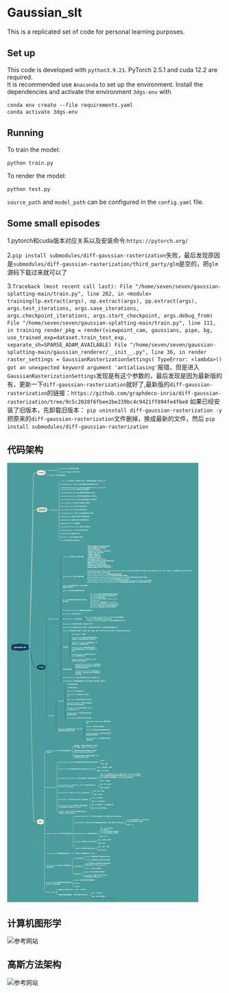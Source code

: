 # Gaussian_slt
This is a replicated set of code for personal learning purposes.
## Set up
This code is developed with `python3.9.21`. PyTorch 2.5.1 and cuda 12.2 are required.  
It is recommended use `Anaconda` to set up the environment. Install the dependencies and activate the environment `3dgs-env` with
```
conda env create --file requirements.yaml
conda activate 3dgs-env
```
## Running
To train the model:
```
python train.py 
```
To render the model:
```
python test.py 
```
`source_path` and `model_path` can be configured in the `config.yaml` file.
## Some small episodes
1.pytorch和cuda版本对应关系以及安装命令:`https://pytorch.org/`

2.`pip install submodules/diff-gaussian-rasterization`失败，最后发现原因是`submodules/diff-gaussian-rasterization/third_party/glm`是空的，把`glm`源码下载过来就可以了

3.`Traceback (most recent call last):
  File "/home/seven/seven/gaussian-splatting-main/train.py", line 282, in <module>
    training(lp.extract(args), op.extract(args), pp.extract(args), args.test_iterations, args.save_iterations, args.checkpoint_iterations, args.start_checkpoint, args.debug_from)
  File "/home/seven/seven/gaussian-splatting-main/train.py", line 111, in training
    render_pkg = render(viewpoint_cam, gaussians, pipe, bg, use_trained_exp=dataset.train_test_exp, separate_sh=SPARSE_ADAM_AVAILABLE)
  File "/home/seven/seven/gaussian-splatting-main/gaussian_renderer/__init__.py", line 36, in render
    raster_settings = GaussianRasterizationSettings(
TypeError: <lambda>() got an unexpected keyword argument 'antialiasing'`报错，但是进入`GaussianRasterizationSettings`发现是有这个参数的，最后发现是因为最新版的有，更新一下`diff-gaussian-rasterization`就好了,最新版的`diff-gaussian-rasterization`的链接：`https://github.com/graphdeco-inria/diff-gaussian-rasterization/tree/9c5c2028f6fbee2be239bc4c9421ff894fe4fbe0`
如果已经安装了旧版本，先卸载旧版本：
`pip uninstall diff-gaussian-rasterization -y`
把原来的`diff-gaussian-rasterization`文件删掉，换成最新的文件，然后
`pip install submodules/diff-gaussian-rasterization`








## 代码架构
![代码架构](utils/gs_slt.png)
## 计算机图形学
![参考网站](https://chuquan.me/2024/03/23/foundation-of-computer-graphic-03/)
## 高斯方法架构
![参考网站](https://www.bilibili.com/video/BV1zi421v7Dr/?spm_id_from=333.337.search-card.all.click&vd_source=b8e7bf3a9fa3baa07f9407580fe339f2)
